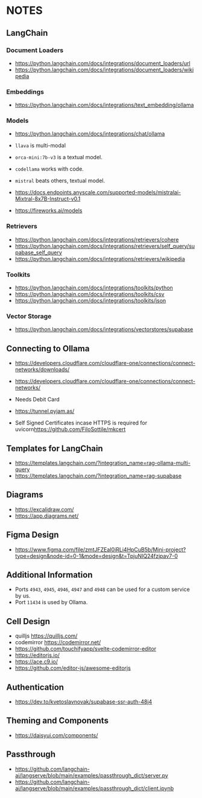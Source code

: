 # NOTES

## LangChain

### Document Loaders

- <https://python.langchain.com/docs/integrations/document_loaders/url>
- <https://python.langchain.com/docs/integrations/document_loaders/wikipedia>

### Embeddings

- <https://python.langchain.com/docs/integrations/text_embedding/ollama>

### Models

- <https://python.langchain.com/docs/integrations/chat/ollama>

- `llava` is multi-modal
- `orca-mini:7b-v3` is a textual model.
- `codellama` works with code.
- `mistral` beats others, textual model.

- <https://docs.endpoints.anyscale.com/supported-models/mistralai-Mixtral-8x7B-Instruct-v0.1>
- <https://fireworks.ai/models>

### Retrievers

- <https://python.langchain.com/docs/integrations/retrievers/cohere>
- <https://python.langchain.com/docs/integrations/retrievers/self_query/supabase_self_query>
- <https://python.langchain.com/docs/integrations/retrievers/wikipedia>
  
### Toolkits

- <https://python.langchain.com/docs/integrations/toolkits/python>
- <https://python.langchain.com/docs/integrations/toolkits/csv>
- <https://python.langchain.com/docs/integrations/toolkits/json>

### Vector Storage

- <https://python.langchain.com/docs/integrations/vectorstores/supabase>

## Connecting to Ollama

- <https://developers.cloudflare.com/cloudflare-one/connections/connect-networks/downloads/>
- <https://developers.cloudflare.com/cloudflare-one/connections/connect-networks/>
- Needs Debit Card

- <https://tunnel.pyjam.as/>

- Self Signed Certificates incase HTTPS is required for uvicorn<https://github.com/FiloSottile/mkcert>

## Templates for LangChain

- <https://templates.langchain.com/?integration_name=rag-ollama-multi-query>
- <https://templates.langchain.com/?integration_name=rag-supabase>

## Diagrams

- <https://excalidraw.com/>
- <https://app.diagrams.net/>

## Figma Design

- <https://www.figma.com/file/zmtJFZEaI0iRLi4HpCuB5b/Mini-project?type=design&node-id=0-1&mode=design&t=TpjuNIQ24fzjpav7-0>

## Additional Information

- Ports `4943`, `4945`, `4946`, `4947` and `4948` can be used for a custom service by us.
- Port `11434` is used by Ollama.

## Cell Design

- quilljs <https://quilljs.com/>
- codemirror <https://codemirror.net/>
- <https://github.com/touchifyapp/svelte-codemirror-editor>
- <https://editorjs.io/>
- <https://ace.c9.io/>
- <https://github.com/editor-js/awesome-editorjs>

## Authentication

- <https://dev.to/kvetoslavnovak/supabase-ssr-auth-48j4>

## Theming and Components

- <https://daisyui.com/components/>

## Passthrough

- <https://github.com/langchain-ai/langserve/blob/main/examples/passthrough_dict/server.py>
- <https://github.com/langchain-ai/langserve/blob/main/examples/passthrough_dict/client.ipynb>
